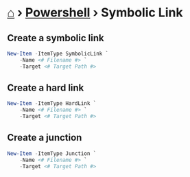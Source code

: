 # [⌂](../README.md) › [Powershell](../README.md#powershell) › Symbolic Link

## Create a symbolic link

```powershell
New-Item -ItemType SymbolicLink `
    -Name <# Filename #> `
    -Target <# Target Path #>
```

## Create a hard link

```powershell
New-Item -ItemType HardLink `
    -Name <# Filename #> `
    -Target <# Target Path #>
```

## Create a junction

```powershell
New-Item -ItemType Junction `
    -Name <# Filename #> `
    -Target <# Target Path #>
```